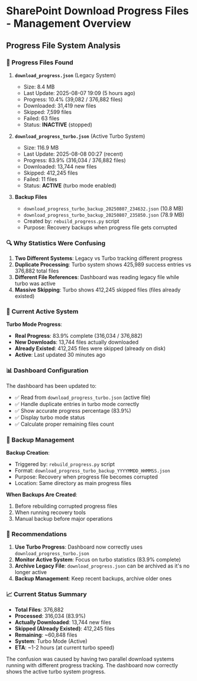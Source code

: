 # SharePoint Download Progress Files - Management Overview

## Progress File System Analysis

### 📁 Progress Files Found

1. **`download_progress.json`** (Legacy System)
   - Size: 8.4 MB
   - Last Update: 2025-08-07 19:09 (5 hours ago)
   - Progress: 10.4% (39,082 / 376,882 files)
   - Downloaded: 31,419 new files
   - Skipped: 7,599 files
   - Failed: 63 files
   - Status: **INACTIVE** (stopped)

2. **`download_progress_turbo.json`** (Active Turbo System)
   - Size: 116.9 MB
   - Last Update: 2025-08-08 00:27 (recent)
   - Progress: 83.9% (316,034 / 376,882 files)
   - Downloaded: 13,744 new files
   - Skipped: 412,245 files
   - Failed: 11 files
   - Status: **ACTIVE** (turbo mode enabled)

3. **Backup Files**
   - `download_progress_turbo_backup_20250807_234632.json` (10.8 MB)
   - `download_progress_turbo_backup_20250807_235850.json` (78.9 MB)
   - Created by: `rebuild_progress.py` script
   - Purpose: Recovery backups when progress file gets corrupted

### 🔍 Why Statistics Were Confusing

1. **Two Different Systems**: Legacy vs Turbo tracking different progress
2. **Duplicate Processing**: Turbo system shows 425,989 success entries vs 376,882 total files
3. **Different File References**: Dashboard was reading legacy file while turbo was active
4. **Massive Skipping**: Turbo shows 412,245 skipped files (files already existed)

### 🚀 Current Active System

**Turbo Mode Progress**:
- **Real Progress**: 83.9% complete (316,034 / 376,882)
- **New Downloads**: 13,744 files actually downloaded
- **Already Existed**: 412,245 files were skipped (already on disk)
- **Active**: Last updated 30 minutes ago

### 📊 Dashboard Configuration

The dashboard has been updated to:
- ✅ Read from `download_progress_turbo.json` (active file)
- ✅ Handle duplicate entries in turbo mode correctly
- ✅ Show accurate progress percentage (83.9%)
- ✅ Display turbo mode status
- ✅ Calculate proper remaining files count

### 🔧 Backup Management

**Backup Creation**:
- Triggered by: `rebuild_progress.py` script
- Format: `download_progress_turbo_backup_YYYYMMDD_HHMMSS.json`
- Purpose: Recovery when progress file becomes corrupted
- Location: Same directory as main progress files

**When Backups Are Created**:
1. Before rebuilding corrupted progress files
2. When running recovery tools
3. Manual backup before major operations

### 🎯 Recommendations

1. **Use Turbo Progress**: Dashboard now correctly uses `download_progress_turbo.json`
2. **Monitor Active System**: Focus on turbo statistics (83.9% complete)
3. **Archive Legacy File**: `download_progress.json` can be archived as it's no longer active
4. **Backup Management**: Keep recent backups, archive older ones

### 📈 Current Status Summary

- **Total Files**: 376,882
- **Processed**: 316,034 (83.9%)
- **Actually Downloaded**: 13,744 new files  
- **Skipped (Already Existed)**: 412,245 files
- **Remaining**: ~60,848 files
- **System**: Turbo Mode (Active)
- **ETA**: ~1-2 hours (at current turbo speed)

The confusion was caused by having two parallel download systems running with different progress tracking. The dashboard now correctly shows the active turbo system progress.
